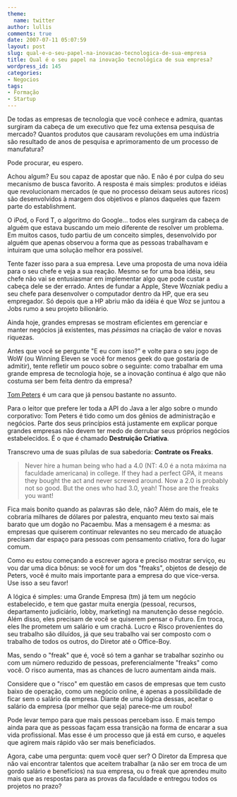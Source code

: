```yaml
---
theme:
  name: twitter
author: lullis
comments: true
date: 2007-07-11 05:07:59
layout: post
slug: qual-e-o-seu-papel-na-inovacao-tecnologica-de-sua-empresa
title: Qual é o seu papel na inovação tecnológica de sua empresa?
wordpress_id: 145
categories:
- Negocios
tags:
- Formação
- Startup
---
```


De todas as empresas de tecnologia que você conhece e admira, quantas surgiram da cabeça de um executivo que fez uma extensa pesquisa de mercado? Quantos produtos que causaram revoluções em uma indústria são resultado de anos de pesquisa e aprimoramento de um processo de manufatura?

Pode procurar, eu espero.

Achou algum? Eu sou capaz de apostar que não. E não é por culpa do seu mecanismo de busca favorito. A resposta é mais simples: produtos e idéias que revolucionam mercados (e que no processo deixam seus autores ricos) são desenvolvidos à margem dos objetivos e planos daqueles que fazem parte do establishment.

O iPod, o Ford T, o algoritmo do Google... todos eles surgiram da cabeça de alguém que estava buscando um meio diferente de resolver um problema. Em muitos casos, tudo partiu de um conceito simples, desenvolvido por alguém que apenas observou a forma que as pessoas trabalhavam e intuiram que uma solução melhor era possível.

Tente fazer isso para a sua empresa. Leve uma proposta de uma nova idéia para o seu chefe e veja a sua reação. Mesmo se for uma boa idéia, seu chefe não vai se entusiasmar em implementar algo que pode custar a cabeça dele se der errado. Antes de fundar a Apple, Steve Wozniak pediu a seu chefe para desenvolver o computador dentro da HP, que era seu empregador. Só depois que a HP abriu mão da idéia é que Woz se juntou a Jobs rumo a seu projeto bilionário.

Ainda hoje, grandes empresas se mostram eficientes em gerenciar e manter negócios já existentes, mas _péssimas_ na criação de valor e novas riquezas.

Antes que você se pergunte "E eu com isso?" e volte para o seu jogo de WoW (ou Winning Eleven se você for menos geek do que gostaria de admitir), tente refletir um pouco sobre o seguinte: como trabalhar em uma grande empresa de tecnologia hoje, se a inovação contínua é algo que não costuma ser bem feita dentro da empresa?

[Tom Peters](http://www.tompeters.com) é um cara que já pensou bastante no assunto.

Para o leitor que prefere ler toda a API do Java a ler algo sobre o mundo corporativo: Tom Peters é tido como um dos gênios de administração e negócios. Parte dos seus princípios está justamente em explicar porque grandes empresas não devem ter medo de derrubar seus próprios negócios estabelecidos. É o que é chamado **Destruição Criativa**.

Transcrevo uma de suas pílulas de sua sabedoria: **Contrate os Freaks**.


> Never hire a human being who had a 4.0 (NT: 4.0 é a nota máxima na faculdade americana) in college. If they had a perfect GPA, it means they bought the act and never screwed around. Now a 2.0 is probably not so good. But the ones who had 3.0, yeah! Those are the freaks you want!


Fica mais bonito quando as palavras são dele, não? Além do mais, ele te cobraria milhares de dólares por palestra, enquanto meu texto sai mais barato que um dogão no Pacaembu. Mas a mensagem é a mesma: as empresas que quiserem continuar relevantes no seu mercado de atuação precisam dar espaço para pessoas com pensamento criativo, fora do lugar comum.

Como eu estou começando a escrever agora e preciso mostrar serviço, eu vou dar uma dica bônus: se você for um dos "freaks", objetos de desejo de Peters, você é muito mais importante para a empresa do que vice-versa. Use isso a seu favor!

A lógica é simples: uma Grande Empresa (tm) já tem um negócio estabelecido, e tem que gastar muita energia (pessoal, recursos, departamento judiciário, lobby, marketing) na manutenção desse negócio. Além disso, eles precisam de você se quiserem pensar o Futuro. Em troca, eles lhe prometem um salário e um crachá. Lucro e Risco provenientes do seu trabalho são diluídos, já que seu trabalho vai ser composto com o trabalho de todos os outros, do Diretor até o Office-Boy.

Mas, sendo o "freak" que é, você só tem a ganhar se trabalhar sozinho ou com um número reduzido de pessoas, preferencialmente "freaks" como você. O risco aumenta, mas as chances de lucro aumentam ainda mais.

Considere que o "risco" em questão em casos de empresas que tem custo baixo de operação, como um negócio online, é apenas a possibilidade de ficar sem o salário da empresa. Diante de uma lógica dessas, aceitar o salário da empresa (por melhor que seja) parece-me um roubo!

Pode levar tempo para que mais pessoas percebam isso. E mais tempo ainda para que as pessoas façam essa transição na forma de encarar a sua vida profissional. Mas esse é um processo que já está em curso, e aqueles que agirem mais rápido vão ser mais beneficiados.

Agora, cabe uma pergunta: quem você quer ser? O Diretor da Empresa que não vai encontrar talentos que aceitem trabalhar (a não ser em troca de um gordo salário e benefícios) na sua empresa, ou o freak que aprendeu muito mais que as respostas para as provas da faculdade e entregou todos os projetos no prazo?
